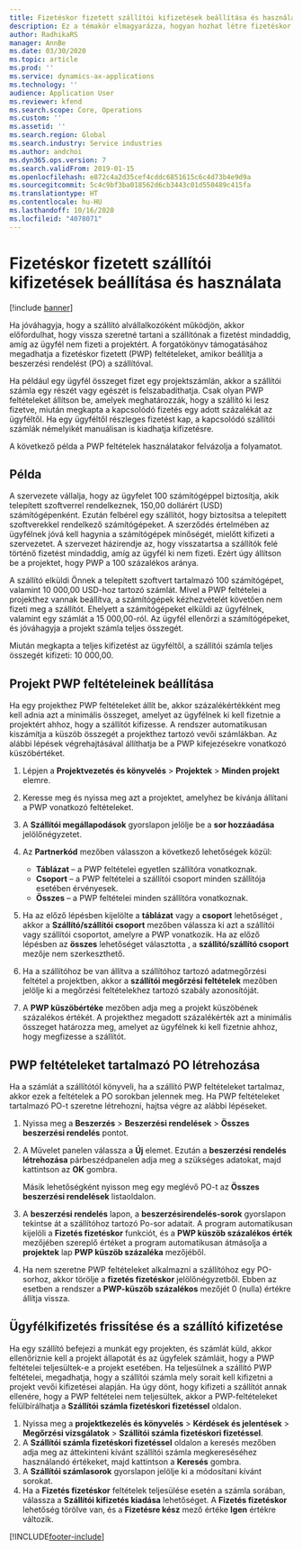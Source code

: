 ```yaml
---
title: Fizetéskor fizetett szállítói kifizetések beállítása és használata
description: Ez a témakör elmagyarázza, hogyan hozhat létre fizetéskor fizetett (PWP) feltételeket annak érdekében, hogy az ügyfelek kifizetése alapján kiadja a részleges szállítói kifizetéseket.
author: RadhikaRS
manager: AnnBe
ms.date: 03/30/2020
ms.topic: article
ms.prod: ''
ms.service: dynamics-ax-applications
ms.technology: ''
audience: Application User
ms.reviewer: kfend
ms.search.scope: Core, Operations
ms.custom: ''
ms.assetid: ''
ms.search.region: Global
ms.search.industry: Service industries
ms.author: andchoi
ms.dyn365.ops.version: 7
ms.search.validFrom: 2019-01-15
ms.openlocfilehash: e872c4a2d35cef4cddc6851615c6c4d73b4e9d9a
ms.sourcegitcommit: 5c4c9bf3ba018562d6cb3443c01d550489c415fa
ms.translationtype: HT
ms.contentlocale: hu-HU
ms.lasthandoff: 10/16/2020
ms.locfileid: "4078071"
---
```

# <a name="set-up-and-use-pay-when-paid-vendor-payments"></a>Fizetéskor fizetett szállítói kifizetések beállítása és használata

[!include [banner](../includes/banner.md)]

Ha jóváhagyja, hogy a szállító alvállalkozóként működjön, akkor előfordulhat, hogy vissza szeretné tartani a szállítónak a fizetést mindaddig, amíg az ügyfél nem fizeti a projektért. A forgatókönyv támogatásához megadhatja a fizetéskor fizetett (PWP) feltételeket, amikor beállítja a beszerzési rendelést (PO) a szállítóval.

Ha például egy ügyfél összeget fizet egy projektszámlán, akkor a szállítói számla egy részét vagy egészét is felszabadíthatja. Csak olyan PWP feltételeket állítson be, amelyek meghatározzák, hogy a szállító ki lesz fizetve, miután megkapta a kapcsolódó fizetés egy adott százalékát az ügyféltől. Ha egy ügyféltől részleges fizetést kap, a kapcsolódó szállítói számlák némelyikét manuálisan is kiadhatja kifizetésre.

A következő példa a PWP feltételek használatakor felvázolja a folyamatot.

## <a name="example"></a>Példa

A szervezete vállalja, hogy az ügyfelet 100 számítógéppel biztosítja, akik telepített szoftverrel rendelkeznek, 150,00 dollárért (USD) számítógépenként. Ezután felbérel egy szállítót, hogy biztosítsa a telepített szoftverekkel rendelkező számítógépeket. A szerződés értelmében az ügyfélnek jóvá kell hagynia a számítógépek minőségét, mielőtt kifizeti a szervezetet. A szervezet házirendje az, hogy visszatartsa a szállítók felé történő fizetést mindaddig, amíg az ügyfél ki nem fizeti. Ezért úgy állítson be a projektet, hogy PWP a 100 százalékos aránya.

A szállító elküldi Önnek a telepített szoftvert tartalmazó 100 számítógépet, valamint 10 000,00 USD-hoz tartozó számlát. Mivel a PWP feltételei a projekthez vannak beállítva, a számítógépek kézhezvételét követően nem fizeti meg a szállítót. Ehelyett a számítógépeket elküldi az ügyfélnek, valamint egy számlát a 15 000,00-ról. Az ügyfél ellenőrzi a számítógépeket, és jóváhagyja a projekt számla teljes összegét.

Miután megkapta a teljes kifizetést az ügyféltől, a szállítói számla teljes összegét kifizeti: 10 000,00.

## <a name="set-up-pwp-terms-for-a-project"></a>Projekt PWP feltételeinek beállítása

Ha egy projekthez PWP feltételeket állít be, akkor százalékértékként meg kell adnia azt a minimális összeget, amelyet az ügyfélnek ki kell fizetnie a projektért ahhoz, hogy a szállítót kifizesse. A rendszer automatikusan kiszámítja a küszöb összegét a projekthez tartozó vevői számlákban. Az alábbi lépések végrehajtásával állíthatja be a PWP kifejezésekre vonatkozó küszöbértéket.

1. Lépjen a **Projektvezetés és könyvelés** \> **Projektek** \> **Minden projekt** elemre.
2. Keresse meg és nyissa meg azt a projektet, amelyhez be kívánja állítani a PWP vonatkozó feltételeket.
3. A **Szállítói megállapodások** gyorslapon jelölje be a **sor hozzáadása** jelölőnégyzetet.
3. Az **Partnerkód** mezőben válasszon a következő lehetőségek közül:

    - **Táblázat** – a PWP feltételei egyetlen szállítóra vonatkoznak.
    - **Csoport** – a PWP feltételei a szállítói csoport minden szállítója esetében érvényesek.
    - **Összes** – a PWP feltételei minden szállítóra vonatkoznak.

4. Ha az előző lépésben kijelölte a **táblázat** vagy a **csoport** lehetőséget , akkor a **Szállító/szállítói csoport** mezőben válassza ki azt a szállítói vagy szállítói csoportot, amelyre a PWP vonatkozik. Ha az előző lépésben az **összes** lehetőséget választotta , a **szállító/szállító csoport** mezője nem szerkeszthető.
5. Ha a szállítóhoz be van állítva a szállítóhoz tartozó adatmegőrzési feltétel a projektben, akkor a **szállítói megőrzési feltételek** mezőben jelölje ki a megőrzési feltételekhez tartozó szabály azonosítóját.
6. A **PWP küszöbértéke** mezőben adja meg a projekt küszöbének százalékos értékét. A projekthez megadott százalékérték azt a minimális összeget határozza meg, amelyet az ügyfélnek ki kell fizetnie ahhoz, hogy megfizesse a szállítót.

## <a name="create-a-po-that-has-pwp-terms"></a>PWP feltételeket tartalmazó PO létrehozása

Ha a számlát a szállítótól könyveli, ha a szállító PWP feltételeket tartalmaz, akkor ezek a feltételek a PO sorokban jelennek meg. Ha PWP feltételeket tartalmazó PO-t szeretne létrehozni, hajtsa végre az alábbi lépéseket.

1. Nyissa meg a **Beszerzés** \> **Beszerzési rendelések** \> **Összes beszerzési rendelés** pontot.
2. A Művelet panelen válassza a **Új** elemet. Ezután a **beszerzési rendelés létrehozása** párbeszédpanelen adja meg a szükséges adatokat, majd kattintson az **OK** gombra.

    Másik lehetőségként nyisson meg egy meglévő PO-t az **Összes beszerzési rendelések** listaoldalon.

4. A **beszerzési rendelés** lapon, a **beszerzésirendelés-sorok** gyorslapon tekintse át a szállítóhoz tartozó Po-sor adatait. A program automatikusan kijelöli a **Fizetés fizetéskor** funkciót, és a **PWP küszöb százalékos érték** mezőjében szereplő értéket a program automatikusan átmásolja a **projektek** lap **PWP küszöb százaléka** mezőjéből.
6. Ha nem szeretne PWP feltételeket alkalmazni a szállítóhoz egy PO-sorhoz, akkor törölje a **fizetés fizetéskor** jelölőnégyzetből. Ebben az esetben a rendszer a **PWP-küszöb százalékos** mezőjét 0 (nulla) értékre állítja vissza.

## <a name="update-a-customer-payment-and-pay-the-vendor"></a>Ügyfélkifizetés frissítése és a szállító kifizetése

Ha egy szállító befejezi a munkát egy projekten, és számlát küld, akkor ellenőriznie kell a projekt állapotát és az ügyfelek számláit, hogy a PWP feltételei teljesültek-e a projekt esetében. Ha teljesülnek a szállító PWP feltételei, megadhatja, hogy a szállítói számla mely sorait kell kifizetni a projekt vevői kifizetései alapján. Ha úgy dönt, hogy kifizeti a szállítót annak ellenére, hogy a PWP feltételei nem teljesültek, akkor a PWP-feltételeket felülbírálhatja a **Szállítói számla fizetéskori fizetéssel** oldalon.

1. Nyissa meg a **projektkezelés és könyvelés** \> **Kérdések és jelentések** \> **Megőrzési vizsgálatok** \> **Szállítói számla fizetéskori fizetéssel**.
2. A **Szállítói számla fizetéskori fizetéssel** oldalon a keresés mezőben adja meg az áttekinteni kívánt szállítói számla megkereséséhez használandó értékeket, majd kattintson a **Keresés** gombra.
3. A **Szállítói számlasorok** gyorslapon jelölje ki a módosítani kívánt sorokat.
4. Ha a **Fizetés fizetéskor** feltételek teljesülése esetén a számla sorában, válassza a **Szállítói kifizetés kiadása** lehetőséget. A **Fizetés fizetéskor** lehetőség törölve van, és a **Fizetésre kész** mező értéke **Igen** értékre változik.


[!INCLUDE[footer-include](../includes/footer-banner.md)]